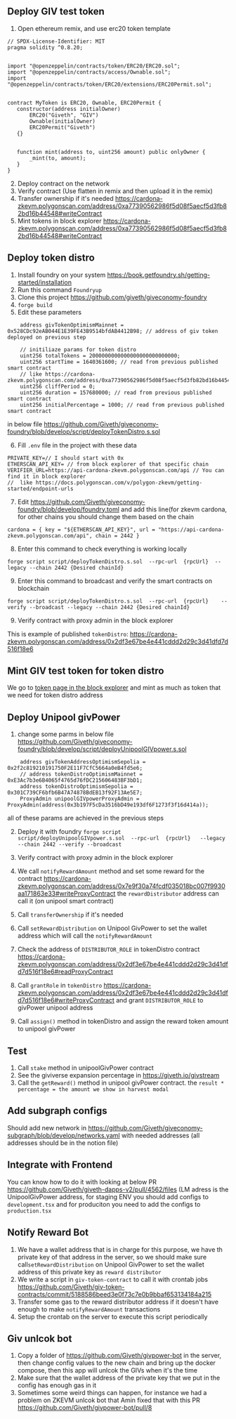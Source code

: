 ## Deploy GIV test token
1. Open ethereum remix, and use erc20 token template

```
// SPDX-License-Identifier: MIT
pragma solidity ^0.8.20;


import "@openzeppelin/contracts/token/ERC20/ERC20.sol";
import "@openzeppelin/contracts/access/Ownable.sol";
import "@openzeppelin/contracts/token/ERC20/extensions/ERC20Permit.sol";


contract MyToken is ERC20, Ownable, ERC20Permit {
   constructor(address initialOwner)
       ERC20("Giveth", "GIV")
       Ownable(initialOwner)
       ERC20Permit("Giveth")
   {}


   function mint(address to, uint256 amount) public onlyOwner {
       _mint(to, amount);
   }
}
```

2. Deploy contract on the network
3. Verify contract (Use flatten in remix and then upload it in the remix)
4. Transfer ownership if it's needed https://cardona-zkevm.polygonscan.com/address/0xa77390562986f5d08f5aecf5d3fb82bd16b44548#writeContract
5. Mint tokens in block explorer https://cardona-zkevm.polygonscan.com/address/0xa77390562986f5d08f5aecf5d3fb82bd16b44548#writeContract

## Deploy token distro
1. Install foundry on your system https://book.getfoundry.sh/getting-started/installation
2. Run this command `Foundryup`
3. Clone this project https://github.com/giveth/giveconomy-foundry
4. `forge build`
5. Edit these parameters
```
    address givTokenOptimismMainnet = 0x528CDc92eAB044E1E39FE43B9514bfdAB4412B98; // address of giv token deployed on previous step

    // initiliaze params for token distro
    uint256 totalTokens = 2000000000000000000000000000;
    uint256 startTime = 1640361600; // read from previous published smart contract
    // like https://cardona-zkevm.polygonscan.com/address/0xa77390562986f5d08f5aecf5d3fb82bd16b44548#readContract
    uint256 cliffPeriod = 0;
    uint256 duration = 157680000; // read from previous published smart contract
    uint256 initialPercentage = 1000; // read from previous published smart contract
```
in below file https://github.com/Giveth/giveconomy-foundry/blob/develop/script/deployTokenDistro.s.sol

6. Fill `.env` file in the project with these data
```
PRIVATE_KEY=// I should start with 0x
ETHERSCAN_API_KEY= // from block explorer of that specific chain
VERIFIER_URL=https://api-cardona-zkevm.polygonscan.com/api // You can find it in block explorer
//  like https://docs.polygonscan.com/v/polygon-zkevm/getting-started/endpoint-urls

```
7. Edit https://github.com/Giveth/giveconomy-foundry/blob/develop/foundry.toml and add this line(for zkevm cardona,
for other chains you should change them based on the chain

```
cardona = { key = "${ETHERSCAN_API_KEY}", url = "https://api-cardona-zkevm.polygonscan.com/api", chain = 2442 }
```

8. Enter this command to check everything is working locally

`forge script script/deployTokenDistro.s.sol  --rpc-url  {rpcUrl}  --legacy --chain 2442 {Desired chainId}`


9. Enter this command to broadcast and verify the smart contracts on blockchain

`forge script script/deployTokenDistro.s.sol  --rpc-url  {rpcUrl}    --verify --broadcast --legacy --chain 2442 {Desired chainId}`

9. Verify contract with proxy admin in the block explorer

This is example of published `tokenDistro`: https://cardona-zkevm.polygonscan.com/address/0x2df3e67be4e441cddd2d29c3d41dfd7d516f18e6

## Mint GIV test token for token distro
We go to [token page in the block explorer](https://cardona-zkevm.polygonscan.com/address/0xa77390562986f5d08f5aecf5d3fb82bd16b44548#writeContract) and mint as much as token that we need for token distro address

## Deploy Unipool givPower
1. change some parms in below file
https://github.com/Giveth/giveconomy-foundry/blob/develop/script/deployUnipoolGIVpower.s.sol

```
    address givTokenAddressOptimismSepolia = 0x2f2c819210191750F2E11F7CfC5664a0eB4fd5e6;
    // address tokenDistroOptimismMainnet = 0xE3Ac7b3e6B4065f4765d76fDC215606483BF3bD1;
    address tokenDistroOptimismSepolia = 0x301C739CF6bfb6B47A74878BdEB13f92F13Ae5E7;
    ProxyAdmin unipoolGIVpowerProxyAdmin = ProxyAdmin(address(0x3b197F5cDa3516bD49e193df6F1273f3f16d414a));
```
all of these params are achieved in the previous steps

2. Deploy it with foundry
`forge script script/deployUnipoolGIVpower.s.sol  --rpc-url  {rpcUrl}   --legacy --chain 2442 --verify --broadcast`

3. Verify contract with proxy admin in the block explorer

4. We call `notifyRewardAmount` method and set some reward for the contract https://cardona-zkevm.polygonscan.com/address/0x7e9f30a74fcdf035018bc007f9930aa171863e33#writeProxyContract the `rewardDistributor` address can call it (on unipool smart contract)

5. Call `transferOwnership` if it's needed

6. Call `setRewardDistribution` on Unipool GivPower to set the wallet address which will call the `notifyRewardAmount`

7. Check the address of `DISTRIBUTOR_ROLE` in tokenDistro contract https://cardona-zkevm.polygonscan.com/address/0x2df3e67be4e441cddd2d29c3d41dfd7d516f18e6#readProxyContract

8. Call `grantRole` in `tokenDistro` https://cardona-zkevm.polygonscan.com/address/0x2df3e67be4e441cddd2d29c3d41dfd7d516f18e6#writeProxyContract and grant `DISTRIBUTOR_ROLE` to givPower unipool address

9. Call `assign()` method in tokenDistro and assign the reward token amount to unipool givPower


## Test
1. Call `stake` method in unipoolGivPower contract
2. See the giviverse expansion percentage in https://giveth.io/givstream
3. Call the `getReward()` method in unipool givPower contract. the `result * percentage = the amount we show in harvest modal`

## Add subgraph configs
Should add new network in https://github.com/Giveth/giveconomy-subgraph/blob/develop/networks.yaml with needed addresses (all addresses should be in the notion file)

## Integrate with Frontend
You can know how to do it with looking at below PR
https://github.com/Giveth/giveth-dapps-v2/pull/4562/files
(LM adress is the UnipoolGivPower address, for staging ENV you should add configs to `development.tsx` and for produciton you need to add the configs to `production.tsx`

## Notify Reward Bot
1. We have a wallet address that is in charge for this purpose, we have th private key of that address in the server, so we should make sure call`setRewardDistribution` on Unipool GivPower to set the wallet address of this private key as `reward distributor`
2. We write a script in `giv-token-contract` to call it with crontab jobs https://github.com/Giveth/giv-token-contracts/commit/5188586beed3e0f73c7e0b9bbaf653134184a215
3. Transfer some gas to the reward distributor address if it doesn't have enough to make `notifyRewardAmount` transactions
4. Setup the crontab on the server to execute this script periodically

## Giv unlcok bot
1. Copy a folder of https://github.com/Giveth/givpower-bot in the server, then change config values to the new chain and bring up the docker compose, then this app will unlcok the GIVs when it's the time
2. Make sure that the wallet address of the private key that we put in the config has enough gas in it
3. Sometimes some weird things can happen, for instance we had a problem on ZKEVM unlcok bot that Amin fixed that with this PR
https://github.com/Giveth/givpower-bot/pull/8
